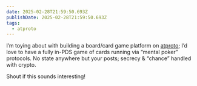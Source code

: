 ```yaml
---
date: 2025-02-28T21:59:50.693Z
publishDate: 2025-02-28T21:59:50.693Z
tags:
  - atproto
---
```


I’m toying about with building a board/card game platform on [atproto](/tags/atproto); I’d love to have a fully in-PDS game of cards running via “mental poker” protocols. No state anywhere but your posts; secrecy & “chance” handled with crypto.

Shout if this sounds interesting!
